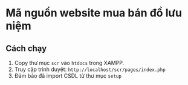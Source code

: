 # Mã nguồn website mua bán đồ lưu niệm

## Cách chạy

1. Copy thư mục `scr` vào `htdocs` trong XAMPP.
2. Truy cập trình duyệt: `http://localhost/scr/pages/index.php`
3. Đảm bảo đã import CSDL từ thư mục `setup`
